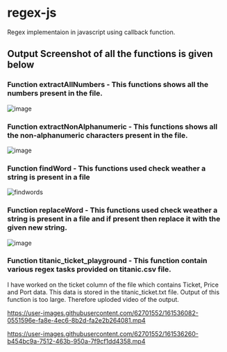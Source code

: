 # regex-js

Regex implementaion in javascript using callback function.

## Output Screenshot of all the functions is given below

### Function extractAllNumbers - This functions shows all the numbers present in the file.
![image](https://user-images.githubusercontent.com/62701552/161531067-7d1be0e7-ddb0-4451-93e6-6aa968d6fd73.png)

### Function extractNonAlphanumeric - This functions shows all the non-alphanumeric characters present in the file.
![image](https://user-images.githubusercontent.com/62701552/161531691-1aa0f827-7e91-4ade-a8c0-75919dbeb20f.png)

### Function findWord - This functions used check weather a string is present in a file
![findwords](https://user-images.githubusercontent.com/62701552/161531113-a04bf605-1d86-422e-b4b1-8a7e16e6d7f8.jpg)

### Function replaceWord - This functions used check weather a string is present in a file and if present then replace it with the given new string.
![image](https://user-images.githubusercontent.com/62701552/161532395-f1cffc41-5ce9-497c-a048-3b18e8282b8f.png)

### Function titanic_ticket_playground - This function contain various regex tasks provided on titanic.csv file. 
I have worked on the ticket column of the file which contains Ticket, Price and Port data. This data is stored in the titanic_ticket.txt file.
Output of this function is too large. Therefore uploded video of the output.

https://user-images.githubusercontent.com/62701552/161536082-0551596e-fa8e-4ec6-8b2d-fa2e2b264081.mp4

https://user-images.githubusercontent.com/62701552/161536260-b454bc9a-7512-463b-950a-7f9cf1dd4358.mp4

